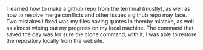 I learned how to make a github repo from the terminal (mostly), as well as how to resolve merge conflicts and other issues a github repo may face. Two mistakes I fixed was my files having quotes in themby mistake, as well as almost wiping out my progress on my local machine. The command that saved the day was for sure the clone command, with it, I was able to restore the repository locally from the website. 
